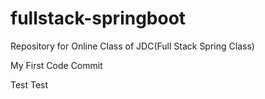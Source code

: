 # fullstack-springboot
Repository for Online Class of JDC(Full Stack Spring Class)

My First Code Commit

Test Test
